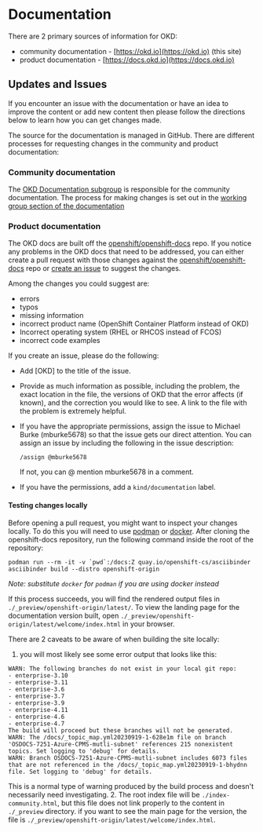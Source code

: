 # Documentation

<!--- cSpell:ignore mburke dmueller -->

There are 2 primary sources of information for OKD:  

- community documentation - [https://okd.io](https://okd.io)<!--{: target=blank} comment for docusaurus compat--> (this site)
- product documentation - [https://docs.okd.io](https://docs.okd.io)<!--{: target=blank} comment for docusaurus compat-->

## Updates and Issues

If you encounter an issue with the documentation or have an idea to improve the content or add new content then please follow the directions below to learn how you can get changes made.

The source for the documentation is managed in GitHub. There are different processes for requesting changes in the community and product documentation:

### Community documentation

The [OKD Documentation subgroup](../community/wg_docs/overview.md)<!--{target=_blank} comment for docusaurus compat--> is responsible for the community documentation.  The process for making changes is set out in the [working group section of the documentation](../community/wg_docs/okd-io.md)<!--{target=_blank} comment for docusaurus compat-->

### Product documentation

The OKD docs are built off the [openshift/openshift-docs](https://github.com/openshift/openshift-docs/)<!--{target=_blank} comment for docusaurus compat--> repo. If you notice any problems in the OKD docs that need to be addressed, you can either create a pull request with those changes against the [openshift/openshift-docs](https://github.com/openshift/openshift-docs/)<!--{target=_blank} comment for docusaurus compat--> repo or [create an issue](https://github.com/openshift/openshift-docs/issues/new)<!--{target=_blank} comment for docusaurus compat--> to suggest the changes.

Among the changes you could suggest are:

- errors
- typos
- missing information
- incorrect product name (OpenShift Container Platform instead of OKD)
- Incorrect operating system (RHEL or RHCOS instead of FCOS)
- incorrect code examples

If you create an issue, please do the following:

- Add [OKD] to the title of the issue.
- Provide as much information as possible, including the problem, the exact location in the file, the versions of OKD that the error affects (if known), and the correction you would like to see. A link to the file with the problem is extremely helpful.
- If you have the appropriate permissions, assign the issue to Michael Burke (mburke5678) so that the issue gets our direct attention.  You can assign an issue by including the following in the issue description:

    ```text
    /assign @mburke5678
    ```

    If not, you can @ mention mburke5678 in a comment.
- If you have the permissions, add a `kind/documentation` label.

#### Testing changes locally

Before opening a pull request, you might want to inspect your changes locally. To do this you will need to use [podman](https://podman.io) or [docker](https://docker.com). After cloning the openshift-docs repository, run the following command inside the root of the repository:

```shell
podman run --rm -it -v `pwd`:/docs:Z quay.io/openshift-cs/asciibinder asciibinder build --distro openshift-origin
```

_Note: substitute `docker` for `podman` if you are using docker instead_

If this process succeeds, you will find the rendered output files in `./_preview/openshift-origin/latest/`. To view the landing page for the documentation version built, open `./_preview/openshift-origin/latest/welcome/index.html` in your browser.

There are 2 caveats to be aware of when building the site locally:

1. you will most likely see some error output that looks like this:
  
  ```text
  WARN: The following branches do not exist in your local git repo:
  - enterprise-3.10
  - enterprise-3.11
  - enterprise-3.6
  - enterprise-3.7
  - enterprise-3.9
  - enterprise-4.11
  - enterprise-4.6
  - enterprise-4.7
  The build will proceed but these branches will not be generated.
  WARN: The /docs/_topic_map.yml20230919-1-628e1m file on branch 'OSDOCS-7251-Azure-CPMS-mutli-subnet' references 215 nonexistent topics. Set logging to 'debug' for details.
  WARN: Branch OSDOCS-7251-Azure-CPMS-mutli-subnet includes 6073 files that are not referenced in the /docs/_topic_map.yml20230919-1-bhydnn file. Set logging to 'debug' for details.
  ```

  This is a normal type of warning produced by the build process and doesn't necessarily need investigating.
2. The root index file will be `./index-community.html`, but this file does not link properly to the content in `./_preview` directory. if you want to see the main page for the version, the file is `./_preview/openshift-origin/latest/welcome/index.html`.
